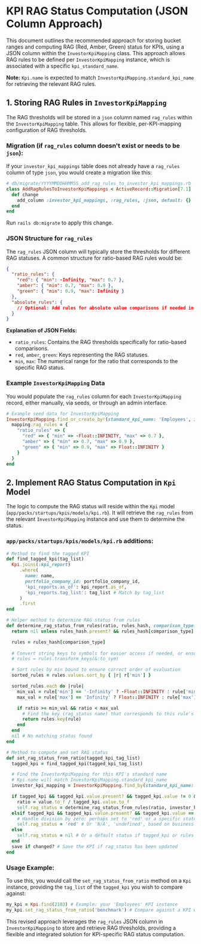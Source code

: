 # KPI RAG Status Computation (JSON Column Approach)

This document outlines the recommended approach for storing bucket ranges and computing RAG (Red, Amber, Green) status for KPIs, using a JSON column within the `InvestorKpiMapping` class. This approach allows RAG rules to be defined per `InvestorKpiMapping` instance, which is associated with a specific `kpi_standard_name`.

**Note:** `Kpi.name` is expected to match `InvestorKpiMapping.standard_kpi_name` for retrieving the relevant RAG rules.

## 1. Storing RAG Rules in `InvestorKpiMapping`

The RAG thresholds will be stored in a `json` column named `rag_rules` within the `InvestorKpiMapping` table. This allows for flexible, per-KPI-mapping configuration of RAG thresholds.

### Migration (if `rag_rules` column doesn't exist or needs to be `json`):

If your `investor_kpi_mappings` table does not already have a `rag_rules` column of type `json`, you would create a migration like this:

```ruby
# db/migrate/YYYYMMDDHHMMSS_add_rag_rules_to_investor_kpi_mappings.rb
class AddRagRulesToInvestorKpiMappings < ActiveRecord::Migration[7.1]
  def change
    add_column :investor_kpi_mappings, :rag_rules, :json, default: {}
  end
end
```

Run `rails db:migrate` to apply this change.

### JSON Structure for `rag_rules`

The `rag_rules` JSON column will typically store the thresholds for different RAG statuses. A common structure for ratio-based RAG rules would be:

```json
{
  "ratio_rules": {
    "red": { "min": -Infinity, "max": 0.7 },
    "amber": { "min": 0.7, "max": 0.9 },
    "green": { "min": 0.9, "max": Infinity }
  },
  "absolute_rules": {
    // Optional: Add rules for absolute value comparisons if needed in the future
  }
}
```

**Explanation of JSON Fields:**
*   `ratio_rules`: Contains the RAG thresholds specifically for ratio-based comparisons.
*   `red`, `amber`, `green`: Keys representing the RAG statuses.
*   `min`, `max`: The numerical range for the ratio that corresponds to the specific RAG status.

### Example `InvestorKpiMapping` Data

You would populate the `rag_rules` column for each `InvestorKpiMapping` record, either manually, via seeds, or through an admin interface.

```ruby
# Example seed data for InvestorKpiMapping
InvestorKpiMapping.find_or_create_by!(standard_kpi_name: 'Employees', investor_id: 123) do |mapping|
  mapping.rag_rules = {
    "ratio_rules" => {
      "red" => { "min" => -Float::INFINITY, "max" => 0.7 },
      "amber" => { "min" => 0.7, "max" => 0.9 },
      "green" => { "min" => 0.9, "max" => Float::INFINITY }
    }
  }
end
```

## 2. Implement RAG Status Computation in `Kpi` Model

The logic to compute the RAG status will reside within the `Kpi` model (`app/packs/startups/kpis/models/kpi.rb`). It will retrieve the `rag_rules` from the relevant `InvestorKpiMapping` instance and use them to determine the status.

### `app/packs/startups/kpis/models/kpi.rb` additions:

```ruby
# Method to find the tagged KPI
def find_tagged_kpi(tag_list)
  Kpi.joins(:kpi_report)
     .where(
       name: name,
       portfolio_company_id: portfolio_company_id,
       'kpi_reports.as_of': kpi_report.as_of,
       'kpi_reports.tag_list': tag_list # Match by tag_list
     )
     .first
end

# Helper method to determine RAG status from rules
def determine_rag_status_from_rules(ratio, rules_hash, comparison_type: 'ratio_rules')
  return nil unless rules_hash.present? && rules_hash[comparison_type].present?

  rules = rules_hash[comparison_type]
  
  # Convert string keys to symbols for easier access if needed, or ensure consistency
  # rules = rules.transform_keys(&:to_sym) 

  # Sort rules by min bound to ensure correct order of evaluation
  sorted_rules = rules.values.sort_by { |r| r['min'] }

  sorted_rules.each do |rule|
    min_val = rule['min'] == '-Infinity' ? -Float::INFINITY : rule['min'].to_f
    max_val = rule['max'] == 'Infinity' ? Float::INFINITY : rule['max'].to_f

    if ratio >= min_val && ratio < max_val
      # Find the key (rag_status name) that corresponds to this rule's values
      return rules.key(rule)
    end
  end
  nil # No matching status found
end

# Method to compute and set RAG status
def set_rag_status_from_ratio(tagged_kpi_tag_list)
  tagged_kpi = find_tagged_kpi(tagged_kpi_tag_list)

  # Find the InvestorKpiMapping for this KPI's standard name
  # Kpi.name will match InvestorKpiMapping.standard_kpi_name
  investor_kpi_mapping = InvestorKpiMapping.find_by(standard_kpi_name: name)

  if tagged_kpi && tagged_kpi.value.present? && tagged_kpi.value != 0 && investor_kpi_mapping&.rag_rules.present?
    ratio = value.to_f / tagged_kpi.value.to_f
    self.rag_status = determine_rag_status_from_rules(ratio, investor_kpi_mapping.rag_rules, 'ratio')
  elsif tagged_kpi && tagged_kpi.value.present? && tagged_kpi.value == 0
    # Handle division by zero: perhaps set to 'red' or a specific status for this case
    self.rag_status = 'red' # Or 'N/A', 'undefined', based on business logic
  else
    self.rag_status = nil # Or a default status if tagged_kpi or rules are not found
  end
  save if changed? # Save the KPI if rag_status has been updated
end
```

### Usage Example:

To use this, you would call the `set_rag_status_from_ratio` method on a `Kpi` instance, providing the `tag_list` of the `tagged_kpi` you wish to compare against:

```ruby
my_kpi = Kpi.find(2103) # Example: your 'Employees' KPI instance
my_kpi.set_rag_status_from_ratio('benchmark') # Compare against a KPI with 'benchmark' tag
```

This revised approach leverages the `rag_rules` JSON column in `InvestorKpiMapping` to store and retrieve RAG thresholds, providing a flexible and integrated solution for KPI-specific RAG status computation.